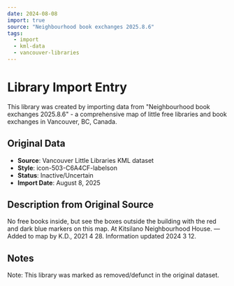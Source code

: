 ```yaml
---
date: 2024-08-08
import: true
source: "Neighbourhood book exchanges 2025.8.6"
tags:
  - import
  - kml-data
  - vancouver-libraries
---
```


# Library Import Entry

This library was created by importing data from "Neighbourhood book exchanges 2025.8.6" - a comprehensive map of little free libraries and book exchanges in Vancouver, BC, Canada.

## Original Data

- **Source**: Vancouver Little Libraries KML dataset
- **Style**: icon-503-C6A4CF-labelson
- **Status**: Inactive/Uncertain
- **Import Date**: August 8, 2025

## Description from Original Source

No free books inside, but see the boxes outside the building with the red and dark blue markers on this map.
At Kitsilano Neighbourhood House.
—Added to map by K.D., 2021 4 28.
Information updated 2024 3 12.



## Notes

Note: This library was marked as removed/defunct in the original dataset.
